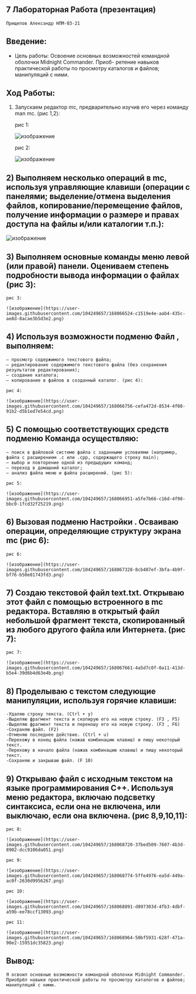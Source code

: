 ## 7 Лабораторная Работа (презентация)
    Прищепов Александр НПМ-03-21
## Введение:
- Цель работы:
    Освоение основных возможностей командной оболочки Midnight Commander. Приоб-
    ретение навыков практической работы по просмотру каталогов и файлов; манипуляций
    с ними.
## Ход Работы:
1) Запускаем редактор mc, предварительно изучив его через команду man mc. (рис 1,2):

    рис 1:
    
    ![изображение](https://user-images.githubusercontent.com/104249657/168065900-ee2cbbcd-988e-4f5a-aeec-fa6fb628899e.png)
    
    рис 2:
    
    ![изображение](https://user-images.githubusercontent.com/104249657/168065960-638379e8-392b-4647-919f-aa60df5ebfa4.png)

## 2) Выполняем несколько операций в mc, используя управляющие клавиши (операции с панелями; выделение/отмена выделения файлов, копирование/перемещение файлов, получение информации о размере и правах доступа на файлы и/или каталогии т.п.):

  ![изображение](https://user-images.githubusercontent.com/104249657/168066264-8c1f7494-2774-4714-8dfb-684ee25d856e.png)

## 3) Выполняем основные команды меню левой (или правой) панели. Оцениваем степень подробности вывода информации о файлах (рис 3):

    рис 3:
    
    ![изображение](https://user-images.githubusercontent.com/104249657/168066524-c1519e4e-aab4-435c-ae8d-8acae3b5d3e2.png)

## 4) Используя возможности подменю Файл , выполняем:
    – просмотр содержимого текстового файла;
    – редактирование содержимого текстового файла (без сохранения результатов редактирования);
    – создание каталога;
    – копирование в файлов в созданный каталог. (рис 4):
    
    рис 4:
    
    ![изображение](https://user-images.githubusercontent.com/104249657/168066756-cefa472d-8534-4f08-91b2-d5b1ed7e54cd.png)

## 5) С помощью соответствующих средств подменю Команда осуществляю:
    – поиск в файловой системе файла с заданными условиями (например, файла с расширением .c или .cpp, содержащего строку main);
    – выбор и повторение одной из предыдущих команд;
    – переход в домашний каталог;
    – анализ файла меню и файла расширений. (рис 5):
    
    рис 5:
    
    ![изображение](https://user-images.githubusercontent.com/104249657/168066951-a5fe7b66-c16d-4f98-bbc0-1fcd32f25219.png)

## 6) Вызовая подменю Настройки . Осваиваю операции, определяющие структуру экрана mc (рис 6):

    рис 6:
    
    ![изображение](https://user-images.githubusercontent.com/104249657/168067328-8cb407ef-3bfa-4b9f-bf76-b50e81743fd3.png)

## 7) Создаю текстовой файл text.txt. Открываю этот файл с помощью встроенного в mc редактора. Вставляю в открытый файл небольшой фрагмент текста, скопированный из любого другого файла или Интернета. (рис 7):

    рис 7:
    
    ![изображение](https://user-images.githubusercontent.com/104249657/168067661-4a5d7c0f-0a11-413d-b5e4-39d6b4d63e4b.png)

## 8) Проделываю с текстом следующие манипуляции, используя горячие клавиши:
    -Удаляю строку текста. (Ctrl + y)
    -Выделяю фрагмент текста и скопирую его на новую строку. (F3 , F5)
    -Выделяю фрагмент текста и переношу его на новую строку. (F3 , F6)
    -Сохраняю файл. (F2)
    -Отменяю последнее действие. (Ctrl + u)
    -Перехожу в конец файла (нажав комбинацию клавиш) и пишу некоторый текст.
    -Перехожу в начало файла (нажав комбинацию клавиш) и пишу некоторый текст.
    -Сохраняю и закрываю файл. (F 10)
    
## 9) Открываю файл с исходным текстом на языке программирования C++. Используя меню редактора, включаю подсветку синтаксиса, если она не включена, или выключаю, если она включена. (рис 8,9,10,11):

    рис 8:
    
    ![изображение](https://user-images.githubusercontent.com/104249657/168068720-37bed509-7607-4b3d-8902-dcc9106da051.png)
    
    рис 9:
    
    ![изображение](https://user-images.githubusercontent.com/104249657/168068774-5ffe4976-ea5d-449a-ac0f-2630d9956267.png)
    
    рис 10:
    
    ![изображение](https://user-images.githubusercontent.com/104249657/168068891-d897303d-4fb3-4dbf-a59b-ee78ccf13093.png)
    
    рис 11:
    
    ![изображение](https://user-images.githubusercontent.com/104249657/168068964-50bf5931-628f-471a-90e2-15951dc35823.png)

## Вывод:
    Я освоил основные возможности командной оболочки Midnight Commander. Приобрёл навыки практической работы по просмотру каталогов и файлов; манипуляций с ними.
